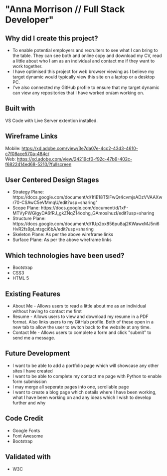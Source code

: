 # "Anna Morrison // Full Stack Developer"

## Why did I create this project?
<ul>
  <li>To enable potential employers and recruiters to see what I can bring to the table. They can see both and online copy and download my CV, read a little about who I am as an individual and contact me if they want to work together.</li>
  <li>I have optimised this project for web browser viewing as I believe my target dynamic would typically view this site on a laptop or a desktop PC. </li>
  <li>I've also connected my GitHub profile to ensure that my target dynamic can view any repositories that I have worked on/am working on. </li>
</ul>

## Built with
VS Code with Live Server extention installed.

## Wireframe Links<br>
Mobile: https://xd.adobe.com/view/3e7da07e-4cc2-43d3-4610-c7f08ace570a-484c/<br>
Web: https://xd.adobe.com/view/24219cf0-f92c-47b9-402c-f6822414ed68-5210/?fullscreen

## User Centered Design Stages
<ul>
  <li>Strategy Plane: https://docs.google.com/document/d/1fiE18T5lFwQr4cvmjsADzVVAAXwr70-CSAwC5eVMmqU/edit?usp=sharing"</li>
  <li>Scope Plane: https://docs.google.com/document/d/1xF-MTVyPWGIgyDA6fRJ_gkZNqZ14oohg_GAmosihuzI/edit?usp=sharing</li>
  <li>Structure Plane: https://docs.google.com/document/d/1Up2ox856pu8aj2KWawxMJ5ni6HvR2fs9pLntsgci6bA/edit?usp=sharing</li>
  <li>Skeleton Plane: As per the above wireframe links</li>
  <li>Surface Plane: As per the above wireframe links</li>
</ul>

## Which technologies have been used?
<ul>
  <li> Bootstrap </li>
  <li> CSS3 </li>
  <li> HTML 5 </li>
</ul>

## Existing Features 
<ul>
  <li> About Me - Allows users to read a little about me as an individual without having to contact me first </li>
  <li> Resume - Allows users to view and download my resume in a PDF format. Also links users to my GitHub profile. Both of these open in a new tab to allow the user to switch back to the website at any time.</li>
  <li> Contact Me - Allows users to complete a form and click "submit" to send me a message.</li>
</ul>

## Future Development 
<ul>
  <li> I want to be able to add a portfolio page which will showcase any other sites I have created </li>
  <li> I want to be able to complete my contact me page with Python to enable form submission </li>
  <li> I may merge all seperate pages into one, scrollable page </li>
  <li> I want to create a blog page which details where I have been working, what I have been working on and any ideas which I wish to develop further and why </li>
</ul>

## Code Credit
<ul> 
  <li> Google Fonts </li>
  <li> Font Awesome </li>
  <li> Bootstrap </li>
</ul>

## Validated with
<ul>
  <li> W3C </lI>
</ul>
